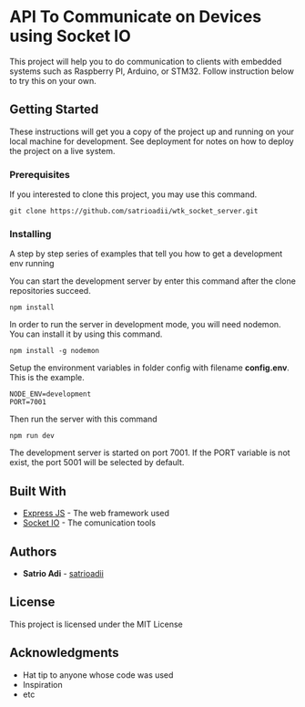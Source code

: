 # API To Communicate on Devices using Socket IO

This project will help you to do communication to clients with embedded systems such as Raspberry PI, Arduino, or STM32. Follow instruction below to try this on your own.

## Getting Started

These instructions will get you a copy of the project up and running on your
local machine for development. See deployment for notes on how to deploy the
project on a live system.

### Prerequisites

If you interested to clone this project, you may use this command.

```
git clone https://github.com/satrioadii/wtk_socket_server.git
```

### Installing

A step by step series of examples that tell you how to get a development env
running

You can start the development server by enter this command after the clone
repositories succeed.

```
npm install
```

In order to run the server in development mode, you will need nodemon. You can
install it by using this command.

```
npm install -g nodemon
```

Setup the environment variables in folder config with filename **config.env**.
This is the example.

```
NODE_ENV=development
PORT=7001
```

Then run the server with this command

```
npm run dev
```

The development server is started on port 7001. If the PORT variable is not
exist, the port 5001 will be selected by default.

## Built With

- [Express JS](https://expressjs.com/) - The web framework used
- [Socket IO](https://socket.io/docs/v3/index.html) - The comunication tools

## Authors

- **Satrio Adi** - [satrioadii](https://github.com/satrioadii)

## License

This project is licensed under the MIT License

## Acknowledgments

- Hat tip to anyone whose code was used
- Inspiration
- etc
